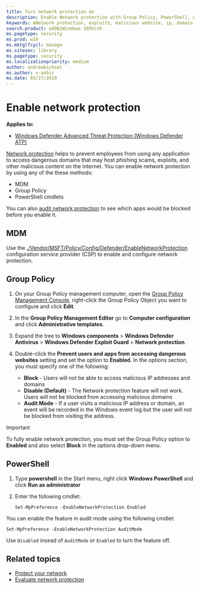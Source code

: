 ```yaml
---
title: Turn network protection on
description: Enable Network protection with Group Policy, PowerShell, or MDM CSPs
keywords: ANetwork protection, exploits, malicious website, ip, domain, domains, enable, turn on
search.product: eADQiWindows 10XVcnh
ms.pagetype: security
ms.prod: w10
ms.mktglfcycl: manage
ms.sitesec: library
ms.pagetype: security
ms.localizationpriority: medium
author: andreabichsel
ms.author: v-anbic
ms.date: 03/27/2019
---
```


# Enable network protection

**Applies to:**

- [Windows Defender Advanced Threat Protection (Windows Defender ATP)](https://go.microsoft.com/fwlink/p/?linkid=2069559)

[Network protection](network-protection-exploit-guard.md) helps to prevent employees from using any application to access dangerous domains that may host phishing scams, exploits, and other malicious content on the Internet. 
You can enable network protection by using any of the these methods:


- MDM
- Group Policy
- PowerShell cmdlets

You can also [audit network protection](evaluate-network-protection.md) to see which apps would be blocked before you enable it.  



## MDM

Use the [./Vendor/MSFT/Policy/Config/Defender/EnableNetworkProtection](https://docs.microsoft.com/windows/client-management/mdm/policy-csp-defender#defender-enablenetworkprotection) configuration service provider (CSP) to enable and configure network protection.

## Group Policy 

1.  On your Group Policy management computer, open the [Group Policy Management Console](https://technet.microsoft.com/library/cc731212.aspx), right-click the Group Policy Object you want to configure and click **Edit**.

2.  In the **Group Policy Management Editor** go to **Computer configuration** and click **Administrative templates**.

3.  Expand the tree to **Windows components** > **Windows Defender Antivirus** > **Windows Defender Exploit Guard** > **Network protection**.

4. Double-click the **Prevent users and apps from accessing dangerous websites** setting and set the option to **Enabled**. In the options section, you must specify one of the following:
    - **Block** - Users will not be able to access malicious IP addresses and domains
    - **Disable (Default)** - The Network protection feature will not work. Users will not be blocked from accessing malicious domains
    - **Audit Mode** - If a user visits a malicious IP address or domain, an event will be recorded in the Windows event log but the user will not be blocked from visiting the address.


>[!IMPORTANT]
>To fully enable network protection, you must set the Group Policy option to **Enabled** and also select **Block** in the options drop-down menu.


## PowerShell

1. Type **powershell** in the Start menu, right click **Windows PowerShell** and click **Run as administrator**
2. Enter the following cmdlet:

    ```
    Set-MpPreference -EnableNetworkProtection Enabled
    ```

You can enable the feature in audit mode using the following cmdlet:

```
Set-MpPreference -EnableNetworkProtection AuditMode
```

Use `Disabled` insead of `AuditMode` or `Enabled` to turn the feature off.


## Related topics

- [Protect your network](network-protection-exploit-guard.md)
- [Evaluate network protection](evaluate-network-protection.md)
